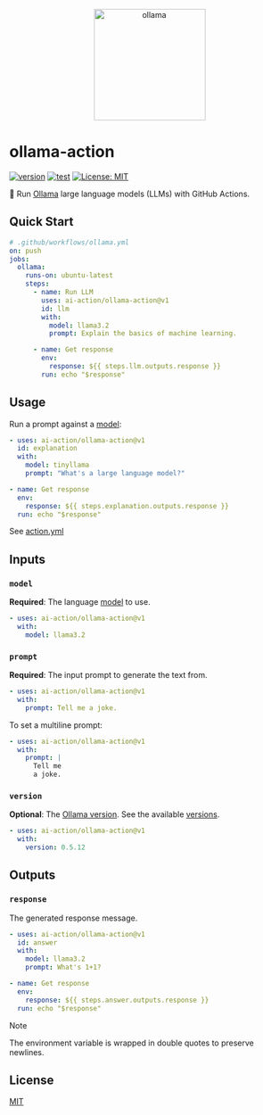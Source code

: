 <p align="center">
  <img alt="ollama" height="200px" src="https://raw.githubusercontent.com/ai-action/assets/master/logos/ollama.svg">
</p>

# ollama-action

[![version](https://badgen.net/github/release/ai-action/ollama-action)](https://github.com/ai-action/ollama-action/releases)
[![test](https://github.com/ai-action/ollama-action/actions/workflows/test.yml/badge.svg)](https://github.com/ai-action/ollama-action/actions/workflows/test.yml)
[![License: MIT](https://img.shields.io/badge/License-MIT-blue.svg)](https://opensource.org/licenses/MIT)

🦙 Run [Ollama](https://ollama.com/) large language models (LLMs) with GitHub Actions.

## Quick Start

```yaml
# .github/workflows/ollama.yml
on: push
jobs:
  ollama:
    runs-on: ubuntu-latest
    steps:
      - name: Run LLM
        uses: ai-action/ollama-action@v1
        id: llm
        with:
          model: llama3.2
          prompt: Explain the basics of machine learning.

      - name: Get response
        env:
          response: ${{ steps.llm.outputs.response }}
        run: echo "$response"
```

## Usage

Run a prompt against a [model](https://ollama.com/library):

```yaml
- uses: ai-action/ollama-action@v1
  id: explanation
  with:
    model: tinyllama
    prompt: "What's a large language model?"

- name: Get response
  env:
    response: ${{ steps.explanation.outputs.response }}
  run: echo "$response"
```

See [action.yml](action.yml)

## Inputs

### `model`

**Required**: The language [model](https://ollama.com/library) to use.

```yaml
- uses: ai-action/ollama-action@v1
  with:
    model: llama3.2
```

### `prompt`

**Required**: The input prompt to generate the text from.

```yaml
- uses: ai-action/ollama-action@v1
  with:
    prompt: Tell me a joke.
```

To set a multiline prompt:

```yaml
- uses: ai-action/ollama-action@v1
  with:
    prompt: |
      Tell me
      a joke.
```

### `version`

**Optional**: The [Ollama version](https://github.com/ai-action/setup-ollama#version). See the available [versions](https://github.com/ollama/ollama/releases).

```yaml
- uses: ai-action/ollama-action@v1
  with:
    version: 0.5.12
```

## Outputs

### `response`

The generated response message.

```yaml
- uses: ai-action/ollama-action@v1
  id: answer
  with:
    model: llama3.2
    prompt: What's 1+1?

- name: Get response
  env:
    response: ${{ steps.answer.outputs.response }}
  run: echo "$response"
```

> [!NOTE]
> The environment variable is wrapped in double quotes to preserve newlines.

## License

[MIT](LICENSE)
